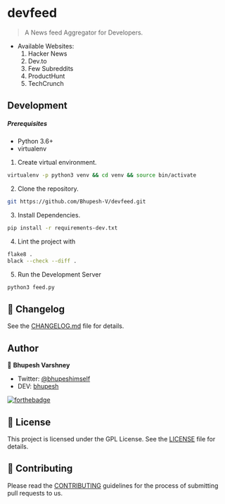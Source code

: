 # devfeed

> A News feed Aggregator for Developers.

- Available Websites:
	1. Hacker News
	2. Dev.to
	3. Few Subreddits
	4. ProductHunt
	5. TechCrunch

## Development

##### Prerequisites
- Python 3.6+
- virtualenv

1. Create virtual environment.
```bash
virtualenv -p python3 venv && cd venv && source bin/activate
```
2. Clone the repository.
```bash
git https://github.com/Bhupesh-V/devfeed.git
```
3. Install Dependencies.
```bash
pip install -r requirements-dev.txt
```
4. Lint the project with
```bash
flake8 .
black --check --diff .
```
5. Run the Development Server
```bash
python3 feed.py
```


## 📝 Changelog

See the [CHANGELOG.md](CHANGELOG.md) file for details.


## Author

👥 **Bhupesh Varshney**

- Twitter: [@bhupeshimself](https://twitter.com/bhupeshimself)
- DEV: [bhupesh](https://dev.to/bhupesh)

[![forthebadge](https://forthebadge.com/images/badges/built-with-love.svg)](https://forthebadge.com)

## 📜 License

This project is licensed under the GPL License. See the [LICENSE](LICENSE) file for details.

## 👋 Contributing

Please read the [CONTRIBUTING](CONTRIBUTING.md) guidelines for the process of submitting pull requests to us.